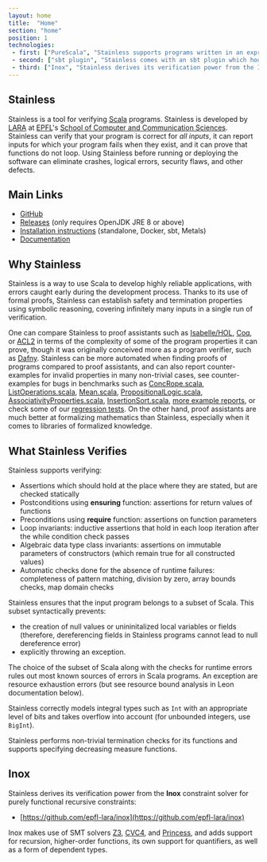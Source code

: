 ```yaml
---
layout: home
title:  "Home"
section: "home"
position: 1
technologies:
 - first: ["PureScala", "Stainless supports programs written in an expressive subset of Scala, called PureScala."]
 - second: ["sbt plugin", "Stainless comes with an sbt plugin which hooks into the Scala compiler to verify your programs during compilation."]
 - third: ["Inox", "Stainless derives its verification power from the Inox constraint solver for purely functional recursive constraints."]
---
```


Stainless
---------

Stainless is a tool for verifying [Scala](https://www.scala-lang.org/) programs. Stainless is developed by [LARA](http://lara.epfl.ch) at [EPFL](https://www.epfl.ch/)'s [School of Computer and Communication Sciences](https://ic.epfl.ch/). Stainless can verify that your program is correct for _all inputs_, it can report inputs for which your program fails when they exist, and it can prove that functions do not loop. Using Stainless before running or deploying the software can eliminate crashes, logical errors, security flaws, and other defects.

Main Links
----------

* [GitHub](https://github.com/epfl-lara/stainless)
* [Releases](https://github.com/epfl-lara/stainless/releases) (only requires OpenJDK JRE 8 or above)
* [Installation instructions](https://epfl-lara.github.io/stainless/installation.html) (standalone, Docker, sbt, Metals)
* [Documentation](https://epfl-lara.github.io/stainless)

Why Stainless
-------------

Stainless is a way to use Scala to develop highly reliable applications, with errors caught early during the development process. Thanks to its use of formal proofs, Stainless can establish safety and termination properties using symbolic reasoning, covering infinitely many inputs in a single run of verification.

One can compare Stainless to proof assistants such as [Isabelle/HOL](https://isabelle.in.tum.de/), [Coq](https://coq.inria.fr/), or [ACL2](https://en.wikipedia.org/wiki/ACL2) in terms of the complexity of some of the program properties it can prove, though it was originally conceived more as a program verifier, such as [Dafny](https://github.com/epfl-lara/dafny). Stainless can be more automated when finding proofs of programs compared to proof assistants, and can also report counter-examples for invalid properties in many non-trivial cases, see counter-examples for bugs in benchmarks such as [ConcRope.scala](static/invalid/BadConcRope.html), [ListOperations.scala](static/invalid/ListOperations.html), [Mean.scala](static/invalid/Mean.html), [PropositionalLogic.scala](static/invalid/PropositionalLogic.html), [AssociativityProperties.scala](static/invalid/AssociativityProperties.html), [InsertionSort.scala](static/invalid/InsertionSort.html), [more example reports](static/programs.html), or check some of our [regression tests](https://github.com/epfl-lara/stainless/tree/master/frontends/benchmarks/verification). On the other hand, proof assistants are much better at formalizing mathematics than Stainless, especially when it comes to libraries of formalized knowledge.

What Stainless Verifies
-----------------------

Stainless supports verifying:

* Assertions which should hold at the place where they are stated, but are checked statically
* Postconditions using **ensuring** function: assertions for return values of functions
* Preconditions using **require** function: assertions on function parameters
* Loop invariants: inductive assertions that hold in each loop iteration after the while condition check passes
* Algebraic data type class invariants: assertions on immutable parameters of constructors (which remain true for all constructed values)
* Automatic checks done for the absence of runtime failures: completeness of pattern matching, division by zero, array bounds checks, map domain checks

Stainless ensures that the input program belongs to a subset of Scala. This subset syntactically prevents:

* the creation of null values or unininitalized local variables or fields (therefore, dereferencing fields in Stainless programs cannot lead to null dereference error)
* explicitly throwing an exception.

The choice of the subset of Scala along with the checks for runtime errors rules out most known sources of errors in Scala programs. An exception are resource exhaustion errors (but see resource bound analysis in Leon documentation below).

Stainless correctly models integral types such as `Int` with an appropriate level of bits and takes overflow into account (for unbounded integers, use `BigInt`).

Stainless performs non-trivial termination checks for its functions and supports specifying decreasing measure functions.

Inox
----

Stainless derives its verification power from the **Inox** constraint solver for purely functional recursive constraints:

* [https://github.com/epfl-lara/inox](https://github.com/epfl-lara/inox)

Inox makes use of SMT solvers [Z3](https://github.com/Z3Prover/z3), [CVC4](https://github.com/CVC4/CVC4), and [Princess](http://www.philipp.ruemmer.org/princess.shtml), and adds support for recursion, higher-order functions, its own support for quantifiers, as well as a form of dependent types.
